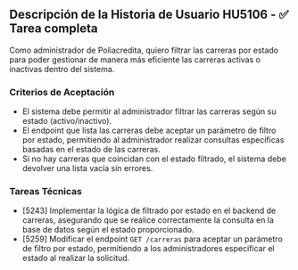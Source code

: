 ## Descripción de la Historia de Usuario HU5106 - ✅ Tarea completa 
 Como administrador de Poliacredita, quiero filtrar las carreras por estado para poder gestionar de manera más eficiente las carreras activas o inactivas dentro del sistema.
 ### Criterios de Aceptación
- El sistema debe permitir al administrador filtrar las carreras según su estado (activo/inactivo).
- El endpoint que lista las carreras debe aceptar un parámetro de filtro por estado, permitiendo al administrador realizar consultas específicas basadas en el estado de las carreras.
- Si no hay carreras que coincidan con el estado filtrado, el sistema debe devolver una lista vacía sin errores.
 ### Tareas Técnicas
- [5243] Implementar la lógica de filtrado por estado en el backend de carreras, asegurando que se realice correctamente la consulta en la base de datos según el estado proporcionado.
- [5259] Modificar el endpoint `GET /carreras` para aceptar un parámetro de filtro por estado, permitiendo a los administradores especificar el estado al realizar la solicitud.
